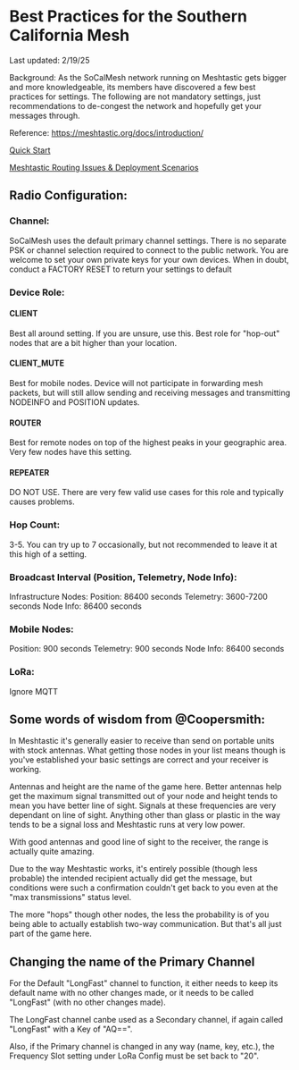 # Best Practices for the Southern California Mesh
Last updated: 2/19/25

Background: As the SoCalMesh network running on Meshtastic gets bigger and more knowledgeable, its members have discovered a few best practices for settings. The following are not mandatory settings, just recommendations to de-congest the network and hopefully get your messages through.

Reference:  https://meshtastic.org/docs/introduction/

[Quick Start](https://discord.com/channels/1197390116201697290/1197390117128646769/1220500317850964202)⁠

[Meshtastic Routing Issues & Deployment Scenarios](https://youtu.be/htjwtnjQkkE)

## Radio Configuration:
### Channel: 
SoCalMesh uses the default primary channel settings. There is no separate PSK or channel selection required to connect to the public network. You are welcome to set your own private keys for your own devices.
When in doubt, conduct a FACTORY RESET to return your settings to default

### Device Role: 
#### CLIENT
Best all around setting. If you are unsure, use this. Best role for "hop-out" nodes that are a bit higher than your location.

#### CLIENT_MUTE
Best for mobile nodes. Device will not participate in forwarding mesh packets, but will still allow sending and receiving messages and transmitting NODEINFO and POSITION updates.

#### ROUTER
Best for remote nodes on top of the highest peaks in your geographic area. Very few nodes have this setting.

#### REPEATER
DO NOT USE. There are very few valid use cases for this role and typically causes problems.

### Hop Count:
3-5. You can try up to 7 occasionally, but not recommended to leave it at this high of a setting.

### Broadcast Interval (Position, Telemetry, Node Info):
Infrastructure Nodes:
Position: 86400 seconds
Telemetry: 3600-7200 seconds
Node Info: 86400 seconds

### Mobile Nodes:
Position: 900 seconds
Telemetry: 900 seconds
Node Info: 86400 seconds

### LoRa:
Ignore MQTT

## Some words of wisdom from @Coopersmith:

In Meshtastic it's generally easier to receive than send on portable units with stock antennas.  What getting those nodes in your list means though is you've established your basic settings are correct and your receiver is working.

Antennas and height are the name of the game here.  Better antennas help get the maximum signal transmitted out of your node and height tends to mean you have better line of sight.  Signals at these frequencies are very dependant on line of sight.  Anything other than glass or plastic in the way tends to be a signal loss and Meshtastic runs at very low power.

With good antennas and good line of sight to the receiver, the range is actually quite amazing.

Due to the way Meshtastic works, it's entirely possible (though less probable) the intended recipient actually did get the message, but conditions were such a confirmation couldn't get back to you even at the "max transmissions" status level.

The more "hops" though other nodes, the less the probability is of you being able to actually establish two-way communication.  But that's all just part of the game here.

## Changing the name of the Primary Channel

For the Default "LongFast" channel to function, it either needs to keep its default name with no other changes made, or it needs to be called "LongFast" (with no other changes made).

The LongFast channel canbe used as a Secondary channel, if again called "LongFast" with a Key of "AQ==".

Also, if the Primary channel is changed in any way (name, key, etc.), the Frequency Slot setting under LoRa Config must be set back to "20".
